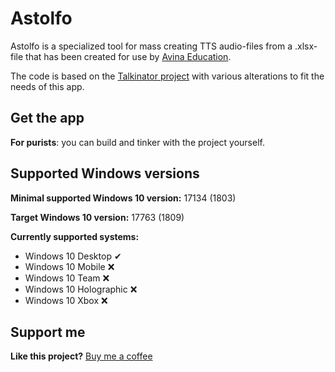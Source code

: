 # Astolfo
Astolfo is a specialized tool for mass creating TTS audio-files from a .xlsx-file that has been created for 
use by [Avina Education](https://www.avina-education.org/).

The code is based on the [Talkinator project](https://github.com/ikarago/Talkinator) with various alterations to fit the needs of this app.



## Get the app
**For purists**: you can build and tinker with the project yourself.



## Supported Windows versions
**Minimal supported Windows 10 version:** 17134 (1803)

**Target Windows 10 version:** 17763 (1809)

**Currently supported systems:**

* Windows 10 Desktop ✔
* Windows 10 Mobile ❌
* Windows 10 Team ❌
* Windows 10 Holographic ❌
* Windows 10 Xbox ❌


## Support me
**Like this project?** [Buy me a coffee](https://paypal.me/ikarago)
